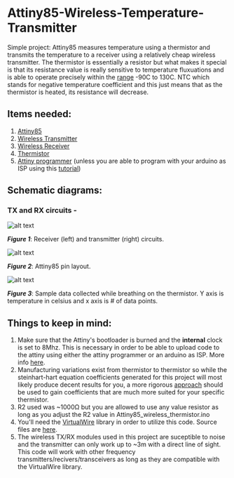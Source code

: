 # Attiny85-Wireless-Temperature-Transmitter
Simple project: Attiny85 measures temperature using a thermistor and transmits the temperature to a receiver using a relatively cheap wireless transmitter. The thermistor is essentially a resistor but what makes it special is that its resistance value is really sensitive to temperature fluxuations and is able to operate precisely within the [range](https://en.wikipedia.org/wiki/Thermistor) -90C to 130C. NTC which stands for negative temperature coefficient and this just means that as the thermistor is heated, its resistance will decrease.


## Items needed:
1. [Attiny85](https://www.digikey.com/product-detail/en/microchip-technology/ATTINY85-20PU/ATTINY85-20PU-ND/735469)
2. [Wireless Transmitter](https://www.sparkfun.com/products/10534)
3. [Wireless Receiver](https://www.sparkfun.com/products/10532)
4. [Thermistor](https://www.amazon.com/dp/B0166I8IU8/ref=sxbs_sxwds-stppvp_1?pf_rd_m=ATVPDKIKX0DER&pf_rd_p=d45777d6-4c64-4117-8332-1659db52e64f&pd_rd_wg=ADRbg&pf_rd_r=A8ASCX6BYD7PA4J48Q08&pf_rd_s=desktop-sx-bottom-slot&pf_rd_t=301&pd_rd_i=B0166I8IU8&pd_rd_w=nMwGH&pf_rd_i=thermistor&pd_rd_r=f46062b6-13f6-497d-a697-d06e222f8b9a&ie=UTF8&qid=1534946766&sr=1)
5. [Attiny programmer](https://www.sparkfun.com/products/11801) (unless you are able to program with your arduino as ISP using this [tutorial](http://highlowtech.org/?p=1229))


## Schematic diagrams:
### TX and RX circuits -
![alt text](https://i.imgur.com/E5YgfeX.png)

***Figure 1***: Receiver (left) and transmitter (right) circuits.

![alt text](https://i.imgur.com/Dk5PBPE.png)

***Figure 2***: Attiny85 pin layout.

![alt text](https://i.imgur.com/j8vSlox.png)

***Figure 3***: Sample data collected while breathing on the thermistor. Y axis is temperature in celsius and x axis is # of data points.

## Things to keep in mind:
1. Make sure that the Attiny's bootloader is burned and the **internal** clock is set to 8Mhz. This is necessary in order to be able to    upload code to the attiny using either the attiny programmer or an arduino as ISP. More info [here](http://highlowtech.org/?p=1695).
2. Manufacturing variations exist from thermistor to thermistor so while the steinhart-hart equation coefficients generated for this project
   will most likely produce decent results for you, a more rigorous [approach](   https://www.thinksrs.com/downloads/pdfs/applicationnotes/LDC%20Note%204%20NTC%20Calculator.pdf) should be used to gain coefficients that
   are much more suited for your specific thermistor.
3. R2 used was ~1000Ω but you are allowed to use any value resistor as long as you adjust the R2 value in Attiny85_wireless_thermistor.ino
4. You'll need the  [VirtualWire](http://www.airspayce.com/mikem/arduino/VirtualWire/index.html) library in order to utilize this code. Source files are [here](https://github.com/cmaglie/VirtualWire).
5. The wireless TX/RX modules used in this project are suceptible to noise and the transmitter can only work up to ~3m with a direct        line of sight. This code will work with other frequency transmitters/recivers/transceivers as long as they are compatible with the
   VirtualWire library.
